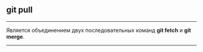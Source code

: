 ## git pull 
---
Является объединением двух последовательных команд **git fetch** и **git merge**.

---